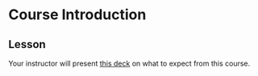 # Course Introduction

## Lesson

Your instructor will present [this deck](https://docs.google.com/presentation/d/14XJj6t9r8SfQZSV25QWnIJRHVwocsaBIv52Zmj1kD-E/edit#slide=id.g5b2e9c18f9_2_12) on what to expect from this course.
